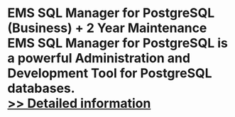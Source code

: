 # EMS SQL Manager for PostgreSQL (Business) + 2 Year Maintenance<br />EMS SQL Manager for PostgreSQL is a powerful Administration and Development Tool for PostgreSQL databases.<br />[>> Detailed information](https://secure.shareit.com/shareit/product.html?productid=300067909&affiliateid=200057808)